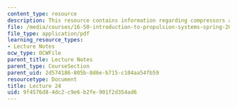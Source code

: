 ```yaml
---
content_type: resource
description: This resource contains information regarding compressors and fans.
file: /media/courses/16-50-introduction-to-propulsion-systems-spring-2012/9f4576d84dc2c9e6b2fe901f2d354ad6_MIT16_50S12_lec24.pdf
file_type: application/pdf
learning_resource_types:
- Lecture Notes
ocw_type: OCWFile
parent_title: Lecture Notes
parent_type: CourseSection
parent_uid: 2d574186-805b-8d6e-b715-c104aa54fb59
resourcetype: Document
title: Lecture 24
uid: 9f4576d8-4dc2-c9e6-b2fe-901f2d354ad6
---
```

